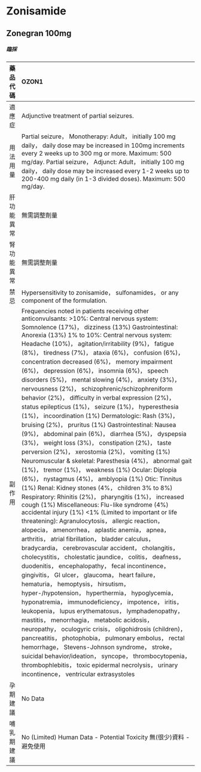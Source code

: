 # Zonisamide

## Zonegran 100mg

##### 臨採

| 藥品代碼   | OZON1                                                                                                                                                                                                                                                                                                                                                                                                                                                                                                                                                                                                                                                                                                                                                                                                                                                                                                                                                                                                                                                                                                                                                                                                                                                                                                                                                                                                                                                                                                                                                                                                                                                                                                                                                                                                                                                                                                                                                                                                                                                                                                                                                                                                                                                                               |
|:-----------|:------------------------------------------------------------------------------------------------------------------------------------------------------------------------------------------------------------------------------------------------------------------------------------------------------------------------------------------------------------------------------------------------------------------------------------------------------------------------------------------------------------------------------------------------------------------------------------------------------------------------------------------------------------------------------------------------------------------------------------------------------------------------------------------------------------------------------------------------------------------------------------------------------------------------------------------------------------------------------------------------------------------------------------------------------------------------------------------------------------------------------------------------------------------------------------------------------------------------------------------------------------------------------------------------------------------------------------------------------------------------------------------------------------------------------------------------------------------------------------------------------------------------------------------------------------------------------------------------------------------------------------------------------------------------------------------------------------------------------------------------------------------------------------------------------------------------------------------------------------------------------------------------------------------------------------------------------------------------------------------------------------------------------------------------------------------------------------------------------------------------------------------------------------------------------------------------------------------------------------------------------------------------------------|
| 適應症     | Adjunctive treatment of partial seizures.                                                                                                                                                                                                                                                                                                                                                                                                                                                                                                                                                                                                                                                                                                                                                                                                                                                                                                                                                                                                                                                                                                                                                                                                                                                                                                                                                                                                                                                                                                                                                                                                                                                                                                                                                                                                                                                                                                                                                                                                                                                                                                                                                                                                                                           |
| 用法用量   | Partial seizure， Monotherapy: Adult， initially 100 mg daily， daily dose may be increased in 100mg increments every 2 weeks up to 300 mg or more. Maximum: 500 mg/day. Partial seizure， Adjunct: Adult， initially 100 mg daily， daily dose may be increased every 1-2 weeks up to 200-400 mg daily (in 1-3 divided doses). Maximum: 500 mg/day.                                                                                                                                                                                                                                                                                                                                                                                                                                                                                                                                                                                                                                                                                                                                                                                                                                                                                                                                                                                                                                                                                                                                                                                                                                                                                                                                                                                                                                                                                                                                                                                                                                                                                                                                                                                                                                                                                                                                |
| 肝功能異常 | 無需調整劑量                                                                                                                                                                                                                                                                                                                                                                                                                                                                                                                                                                                                                                                                                                                                                                                                                                                                                                                                                                                                                                                                                                                                                                                                                                                                                                                                                                                                                                                                                                                                                                                                                                                                                                                                                                                                                                                                                                                                                                                                                                                                                                                                                                                                                                                                        |
| 腎功能異常 | 無需調整劑量                                                                                                                                                                                                                                                                                                                                                                                                                                                                                                                                                                                                                                                                                                                                                                                                                                                                                                                                                                                                                                                                                                                                                                                                                                                                                                                                                                                                                                                                                                                                                                                                                                                                                                                                                                                                                                                                                                                                                                                                                                                                                                                                                                                                                                                                        |
| 禁忌       | Hypersensitivity to zonisamide， sulfonamides， or any component of the formulation.                                                                                                                                                                                                                                                                                                                                                                                                                                                                                                                                                                                                                                                                                                                                                                                                                                                                                                                                                                                                                                                                                                                                                                                                                                                                                                                                                                                                                                                                                                                                                                                                                                                                                                                                                                                                                                                                                                                                                                                                                                                                                                                                                                                                |
| 副作用     | Frequencies noted in patients receiving other anticonvulsants: >10%: Central nervous system: Somnolence (17%)， dizziness (13%) Gastrointestinal: Anorexia (13%) 1% to 10%: Central nervous system: Headache (10%)， agitation/irritability (9%)， fatigue (8%)， tiredness (7%)， ataxia (6%)， confusion (6%)， concentration decreased (6%)， memory impairment (6%)， depression (6%)， insomnia (6%)， speech disorders (5%)， mental slowing (4%)， anxiety (3%)， nervousness (2%)， schizophrenic/schizophreniform behavior (2%)， difficulty in verbal expression (2%)， status epilepticus (1%)， seizure (1%)， hyperesthesia (1%)， incoordination (1%) Dermatologic: Rash (3%)， bruising (2%)， pruritus (1%) Gastrointestinal: Nausea (9%)， abdominal pain (6%)， diarrhea (5%)， dyspepsia (3%)， weight loss (3%)， constipation (2%)， taste perversion (2%)， xerostomia (2%)， vomiting (1%) Neuromuscular & skeletal: Paresthesia (4%)， abnormal gait (1%)， tremor (1%)， weakness (1%) Ocular: Diplopia (6%)， nystagmus (4%)， amblyopia (1%) Otic: Tinnitus (1%) Renal: Kidney stones (4%， children 3% to 8%) Respiratory: Rhinitis (2%)， pharyngitis (1%)， increased cough (1%) Miscellaneous: Flu-like syndrome (4%) accidental injury (1%) <1% (Limited to important or life threatening): Agranulocytosis， allergic reaction， alopecia， amenorrhea， aplastic anemia， apnea， arthritis， atrial fibrillation， bladder calculus， bradycardia， cerebrovascular accident， cholangitis， cholecystitis， cholestatic jaundice， colitis， deafness， duodenitis， encephalopathy， fecal incontinence， gingivitis， GI ulcer， glaucoma， heart failure， hematuria， hemoptysis， hirsutism， hyper-/hypotension， hyperthermia， hypoglycemia， hyponatremia， immunodeficiency， impotence， iritis， leukopenia， lupus erythematosus， lymphadenopathy， mastitis， menorrhagia， metabolic acidosis， neuropathy， oculogyric crisis， oligohidrosis (children)， pancreatitis， photophobia， pulmonary embolus， rectal hemorrhage， Stevens-Johnson syndrome， stroke， suicidal behavior/ideation， syncope， thrombocytopenia， thrombophlebitis， toxic epidermal necrolysis， urinary incontinence， ventricular extrasystoles |
| 孕期建議   | No Data                                                                                                                                                                                                                                                                                                                                                                                                                                                                                                                                                                                                                                                                                                                                                                                                                                                                                                                                                                                                                                                                                                                                                                                                                                                                                                                                                                                                                                                                                                                                                                                                                                                                                                                                                                                                                                                                                                                                                                                                                                                                                                                                                                                                                                                                             |
| 哺乳期建議 | No (Limited) Human Data - Potential Toxicity 無(很少)資料 - 避免使用                                                                                                                                                                                                                                                                                                                                                                                                                                                                                                                                                                                                                                                                                                                                                                                                                                                                                                                                                                                                                                                                                                                                                                                                                                                                                                                                                                                                                                                                                                                                                                                                                                                                                                                                                                                                                                                                                                                                                                                                                                                                                                                                                                                                                |

